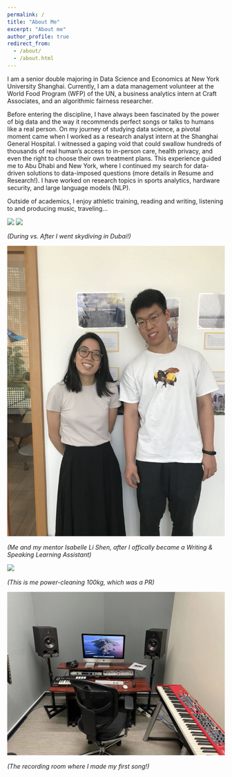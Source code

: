 ```yaml
---
permalink: /
title: "About Me"
excerpt: "About me"
author_profile: true
redirect_from: 
  - /about/
  - /about.html
---
```




I am a senior double majoring in Data Science and Economics at New York University Shanghai. Currently, I am a data management volunteer at the World Food Program (WFP) of the UN, a business analytics intern at Craft Associates, and an algorithmic fairness researcher.

Before entering the discipline, I have always been fascinated by the power of big data and the way it recommends perfect songs or talks to humans like a real person. On my journey of studying data science, a pivotal moment came when I worked as a research analyst intern at the Shanghai General Hospital. I witnessed a gaping void that could swallow hundreds of thousands of real human’s access to in-person care, health privacy, and even the right to choose their own treatment plans. This experience guided me to Abu Dhabi and New York, where I continued my search for data-driven solutions to data-imposed questions (more details in Resume and Research!). I have worked on research topics in sports analytics, hardware security, and large language models (NLP). 

Outside of academics, I enjoy athletic training, reading and writing, listening to and producing music, traveling… 

![](/images/F1A688E1-2CBA-4814-AEDC-313CFAA51FD4.jpeg)
![](/images/B89DE591-3E05-4A8B-B6A9-217F43773065.jpeg)

*(During vs. After I went skydiving in Dubai!)*



![](/images/1811666876429_.pic.jpg)

*(Me and my mentor Isabelle Li Shen, after I offically became a Writing & Speaking Learning Assistant)*



![](/images/power100.gif)

*(This is me power-cleaning 100kg, which was a PR)*


![](/images/1821666876566_.pic.jpg)


*(The recording room where I made my first song!)*



